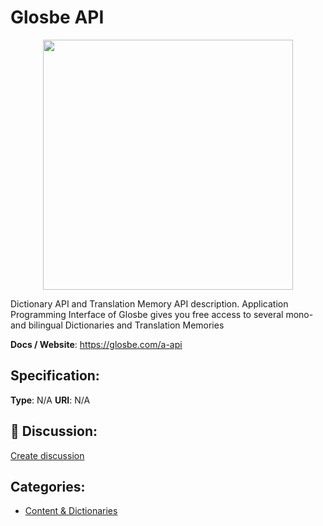 # Glosbe API
<p align="center">
    <img width="400" src="https://raw.githubusercontent.com/apis-list/apis-list/apis/glosbe-api/logo_256x256.png" />
</p>

Dictionary API and Translation Memory API description. Application Programming Interface of Glosbe gives you free access to several mono- and bilingual Dictionaries and Translation Memories

**Docs / Website**: https://glosbe.com/a-api

## Specification:
**Type**:  N/A 
**URI**:  N/A 

## 💬 Discussion:
[Create discussion](link)

## Categories:
- [Content & Dictionaries](https://github.com/apis-list/apis-list#content-and-dictionaries)





